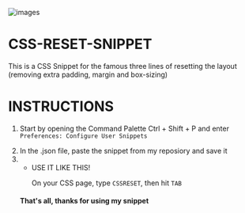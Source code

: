 
![images](https://user-images.githubusercontent.com/82994425/177222675-8365cfbc-858c-4573-be60-240f7728f229.jpg)


# CSS-RESET-SNIPPET
This is a CSS Snippet for the famous three lines of resetting the layout (removing extra padding, margin and box-sizing)

<h1>INSTRUCTIONS</h1>
<ol>
<li><p>Start by opening the Command Palette Ctrl + Shift + P and enter <code>Preferences: Configure User Snippets</code></p></li>

<li>In the .json file, paste the snippet from my reposiory and save it</li>

<li>
  <ul>
    <li>USE IT LIKE THIS!</li>
    <p>On your CSS page, type <code>CSSRESET</code>, then hit <code>TAB</code></p>
  </ul>
</li>

<h4>That's all, thanks for using my snippet</h4>


